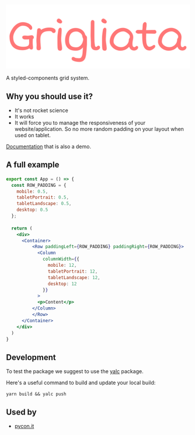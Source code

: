 ![logo](./assets/logo-colored.svg)

A styled-components grid system.

## Why you should use it?

* It's not rocket science
* It works
* It will force you to manage the responsiveness of your website/application. So no more random padding on your layout when used on tablet.

[Documentation](https://lcfd.github.io/grigliata/) that is also a demo.

## A full example

```jsx
export const App = () => {
  const ROW_PADDING = {
    mobile: 0.5,
    tabletPortrait: 0.5,
    tabletLandscape: 0.5,
    desktop: 0.5
  };

  return (
    <div>
      <Container>
          <Row paddingLeft={ROW_PADDING} paddingRight={ROW_PADDING}>
            <Column
              columnWidth={{
                mobile: 12,
                tabletPortrait: 12,
                tabletLandscape: 12,
                desktop: 12
              }}
            >
            <p>Content</p>
          </Column>
          </Row>
      </Container>
    </div>
  )
}
```


## Development

To test the package we suggest to use the [yalc](https://www.npmjs.com/package/yalc) package.

Here's a useful command to build and update your local build:

```
yarn build && yalc push
```

## Used by

- [pycon.it](https://pycon.it)
